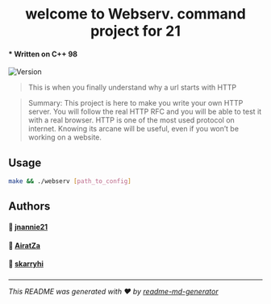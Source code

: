 <h1 align="center">welcome to Webserv. command project for 21</h1>

#### * Written on C++ 98
<p>
  <img alt="Version" src="https://img.shields.io/badge/version-1.0.0-blue.svg?cacheSeconds=2592000" />
</p>


> This is when you finally understand why a url starts with HTTP

> Summary: This project is here to make you write your own HTTP server.
> You will follow the real HTTP RFC and you will be able to test it with a real browser.
> HTTP is one of the most used protocol on internet.
> Knowing its arcane will be useful, even if you won’t be working on a website.


## Usage

```sh
make && ./webserv [path_to_config]
```

## Authors
#### 👤 **[jnannie21](https://github.com/jnannie21/)**
#### 👤 **[AiratZa](https://github.com/AiratZa/)**
#### 👤 **[skarryhi](https://github.com/skarryhi/)**
###

***
_This README was generated with ❤️ by [readme-md-generator](https://github.com/kefranabg/readme-md-generator)_